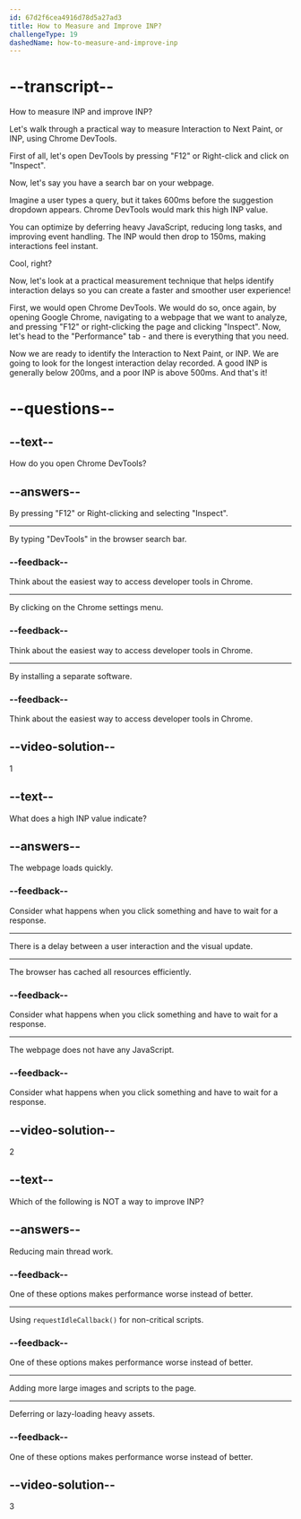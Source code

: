 ```yaml
---
id: 67d2f6cea4916d78d5a27ad3
title: How to Measure and Improve INP?
challengeType: 19
dashedName: how-to-measure-and-improve-inp
---
```


# --transcript--

How to measure INP and improve INP?

Let's walk through a practical way to measure Interaction to Next Paint, or INP, using Chrome DevTools.

First of all, let's open DevTools by pressing "F12" or Right-click and click on "Inspect".

Now, let's say you have a search bar on your webpage.

Imagine a user types a query, but it takes 600ms before the suggestion dropdown appears. Chrome DevTools would mark this high INP value.

You can optimize by deferring heavy JavaScript, reducing long tasks, and improving event handling. The INP would then drop to 150ms, making interactions feel instant.

Cool, right?

Now, let's look at a practical measurement technique that helps identify interaction delays so you can create a faster and smoother user experience!

First, we would open Chrome DevTools. We would do so, once again, by opening Google Chrome, navigating to a webpage that we want to analyze, and pressing "F12" or right-clicking the page and clicking "Inspect". Now, let's head to the "Performance" tab - and there is everything that you need.

Now we are ready to identify the Interaction to Next Paint, or INP. We are going to look for the longest interaction delay recorded. A good INP is generally below 200ms, and a poor INP is above 500ms. And that's it!

# --questions--

## --text--

How do you open Chrome DevTools?

## --answers--

By pressing "F12" or Right-clicking and selecting "Inspect".

---

By typing "DevTools" in the browser search bar.

### --feedback--

Think about the easiest way to access developer tools in Chrome.

---

By clicking on the Chrome settings menu.

### --feedback--

Think about the easiest way to access developer tools in Chrome.

---

By installing a separate software.

### --feedback--

Think about the easiest way to access developer tools in Chrome.

## --video-solution--

1

## --text--

What does a high INP value indicate?

## --answers--

The webpage loads quickly.

### --feedback--

Consider what happens when you click something and have to wait for a response.

---

There is a delay between a user interaction and the visual update.

---

The browser has cached all resources efficiently.

### --feedback--

Consider what happens when you click something and have to wait for a response.

---

The webpage does not have any JavaScript.

### --feedback--

Consider what happens when you click something and have to wait for a response.

## --video-solution--

2

## --text--

Which of the following is NOT a way to improve INP?

## --answers--

Reducing main thread work.

### --feedback--

One of these options makes performance worse instead of better.

---

Using `requestIdleCallback()` for non-critical scripts.

### --feedback--

One of these options makes performance worse instead of better.

---

Adding more large images and scripts to the page.

---

Deferring or lazy-loading heavy assets.

### --feedback--

One of these options makes performance worse instead of better.

## --video-solution--

3
